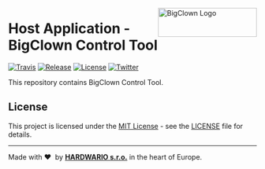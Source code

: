 <a href="https://www.bigclown.com/"><img src="https://bigclown.sirv.com/logo.png" width="200" height="59" alt="BigClown Logo" align="right"></a>

# Host Application - BigClown Control Tool

[![Travis](https://img.shields.io/travis/bigclownlabs/bch-control-tool/master.svg)](https://travis-ci.org/bigclownlabs/bch-control-tool)
[![Release](https://img.shields.io/github/release/bigclownlabs/bch-control-tool.svg)](https://github.com/bigclownlabs/bch-control-tool/releases)
[![License](https://img.shields.io/github/license/bigclownlabs/bch-control-tool.svg)](https://github.com/bigclownlabs/bch-control-tool/blob/master/LICENSE)
[![Twitter](https://img.shields.io/twitter/follow/BigClownLabs.svg?style=social&label=Follow)](https://twitter.com/BigClownLabs)

This repository contains BigClown Control Tool.


## License

This project is licensed under the [MIT License](https://opensource.org/licenses/MIT/) - see the [LICENSE](LICENSE) file for details.

---

Made with &#x2764;&nbsp; by [**HARDWARIO s.r.o.**](https://www.hardwario.com/) in the heart of Europe.
